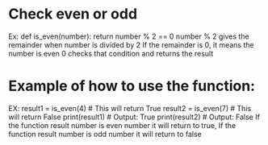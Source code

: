 # Check even or odd
Ex: def is_even(number):
   return number % 2 == 0
number % 2 gives the remainder when number is divided by 2
If the remainder is 0, it means the number is even
0 checks that condition and returns the result

# Example of how to use the function:
EX: result1 = is_even(4)  # This will return True
result2 = is_even(7)  # This will return False
print(result1)  # Output: True
print(result2)  # Output: False
If the function result number is even number it will
return to true, If the function result number is odd number 
it will return to false